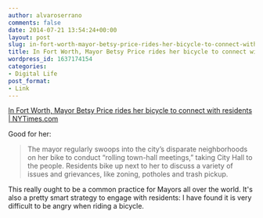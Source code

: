 ```yaml
---
author: alvaroserrano
comments: false
date: 2014-07-21 13:54:24+00:00
layout: post
slug: in-fort-worth-mayor-betsy-price-rides-her-bicycle-to-connect-with-residents
title: In Fort Worth, Mayor Betsy Price rides her bicycle to connect with residents
wordpress_id: 1637174154
categories:
- Digital Life
post_format:
- Link
---
```


[In Fort Worth, Mayor Betsy Price rides her bicycle to connect with residents | NYTimes.com](http://www.nytimes.com/2014/07/21/us/politics/fort-worth-mayor-betsy-price-bikes-to-connect-with-residents.html?ref=politics)

Good for her:



<blockquote>The mayor regularly swoops into the city’s disparate neighborhoods on her bike to conduct “rolling town-hall meetings,” taking City Hall to the people. Residents bike up next to her to discuss a variety of issues and grievances, like zoning, potholes and trash pickup.</blockquote>



This really ought to be a common practice for Mayors all over the world. It's also a pretty smart strategy to engage with residents: I have found it is very difficult to be angry when riding a bicycle.
